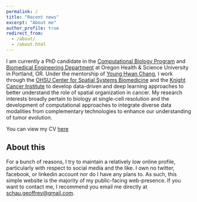 ```yaml
---
permalink: /
title: "Recent news"
excerpt: "About me"
author_profile: true
redirect_from: 
  - /about/
  - /about.html
---
```


I am currently a PhD candidate in the [Computational Biology Program](https://www.ohsu.edu/school-of-medicine/computational-biology) and [Biomedical Engineering Department](https://www.ohsu.edu/school-of-medicine/biomedical-engineering/about) at Oregon Health & Science University in Portland, OR. Under the mentorship of [Young Hwan Chang](https://sites.google.com/site/yhchangucb/home), I work through the [OHSU Center for Spatial Systems Biomedicine](https://www.ohsu.edu/spatial-systems-biomedicine-center) and the [Knight Cancer Institute](https://www.ohsu.edu/knight-cancer-institute) to develop data-driven and deep learning approaches to better understand the role of spatial organization in cancer. My research interests broadly pertain to biology at single-cell resolution and the development of computational approaches to integrate diverse data modalities from complementary technologies to enhance our understanding of tumor evolution.

You can view my CV [here](/files/schau_cv.pdf)

About this
-----
For a bunch of reasons, I try to maintain a relatively low online profile, particularly with respect to social media and the like. I own no twitter, facebook, or linkedin account nor do I have any plans to. As such, this simple website is the majority of my public-facing web-presence. 
If you want to contact me, I recommend you email me directly at schau.geoffrey@gmail.com.

